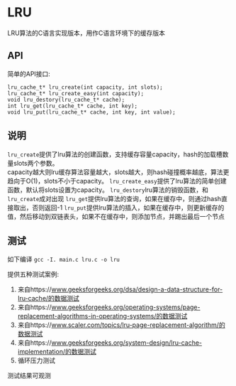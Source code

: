 # LRU
LRU算法的C语言实现版本，用作C语言环境下的缓存版本
## API
简单的API接口:
```
lru_cache_t* lru_create(int capacity, int slots);
lru_cache_t* lru_create_easy(int capacity);
void lru_destory(lru_cache_t* cache);
int lru_get(lru_cache_t* cache, int key);
void lru_put(lru_cache_t* cache, int key, int value);
```
## 说明
`lru_create`提供了lru算法的创建函数，支持缓存容量capacity，hash的加载槽数量slots两个参数。  
capacity越大则lru缓存算法容量越大，slots越大，则hash碰撞概率越底，算法更趋向于O(1)，slots不小于capacity。
`lru_create_easy`提供了lru算法的简单创建函数，默认将slots设置为capacity。
`lru_destory`lru算法的销毁函数，和`lru_create`成对出现
`lru_get`提供lru算法的查询，如果在缓存中，则通过hash直接取出，否则返回-1
`lru_put`提供lru算法的插入，如果在缓存中，则更新缓存的值，然后移动到双链表头，如果不在缓存中，则添加节点，并踢出最后一个节点

## 测试
如下编译
`gcc -I. main.c lru.c -o lru`

提供五种测试案例:
1. 来自https://www.geeksforgeeks.org/dsa/design-a-data-structure-for-lru-cache/的数据测试
2. 来自https://www.geeksforgeeks.org/operating-systems/page-replacement-algorithms-in-operating-systems/的数据测试
3. 来自https://www.scaler.com/topics/lru-page-replacement-algorithm/的数据测试
4. 来自https://www.geeksforgeeks.org/system-design/lru-cache-implementation/的数据测试
5. 循环压力测试

测试结果可观测
